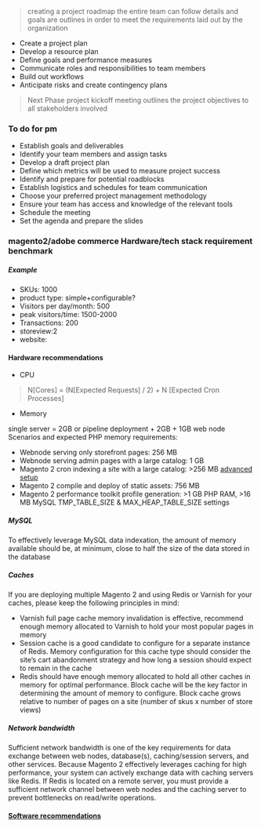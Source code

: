> creating a project roadmap the entire team can follow
> details and goals are outlines in order to meet the requirements laid out by the organization

 - Create a project plan
 - Develop a resource plan
 - Define goals and performance measures
 - Communicate roles and responsibilities to team members
 - Build out workflows
 - Anticipate risks and create contingency plans

> Next Phase project kickoff meeting
> outlines the project objectives to all stakeholders involved

### To do for pm

  - Establish goals and deliverables
  - Identify your team members and assign tasks
  - Develop a draft project plan
  - Define which metrics will be used to measure project success
  - Identify and prepare for potential roadblocks
  - Establish logistics and schedules for team communication
  - Choose your preferred project management methodology
  - Ensure your team has access and knowledge of the relevant tools
  - Schedule the meeting
  - Set the agenda and prepare the slides




### magento2/adobe commerce Hardware/tech stack requirement benchmark 
##### Example

- SKUs: 1000
- product type: simple+configurable?
- Visitors per day/month: 500
- peak visitors/time: 1500-2000
- Transactions: 200
- storeview:2
- website:

#### Hardware recommendations

- CPU

> N[Cores] = (N[Expected Requests] / 2) + N [Expected Cron Processes]

- Memory

single server = 2GB or pipeline deployment + 2GB + 1GB web node
Scenarios and expected PHP memory requirements:
* Webnode serving only storefront pages: 256 MB
* Webnode serving admin pages with a large catalog: 1 GB
* Magento 2 cron indexing a site with a large catalog: >256 MB [advanced setup](https://devdocs.magento.com/guides/v2.4/performance-best-practices/advanced-setup.html)
* Magento 2 compile and deploy of static assets: 756 MB
* Magento 2 performance toolkit profile generation: >1 GB PHP RAM, >16 MB MySQL TMP_TABLE_SIZE & MAX_HEAP_TABLE_SIZE settings

##### MySQL
To effectively leverage MySQL data indexation, the amount of memory available should be, at minimum, close to half the size of the data stored in the database

##### Caches
If you are deploying multiple Magento 2 and using Redis or Varnish for your caches, please keep the following principles in mind:

* Varnish full page cache memory invalidation is effective, recommend enough memory allocated to Varnish to hold your most popular pages in memory
* Session cache is a good candidate to configure for a separate instance of Redis. Memory configuration for this cache type should consider the site’s cart abandonment strategy and how long a session should expect to remain in the cache
* Redis should have enough memory allocated to hold all other caches in memory for optimal performance. Block cache will be the key factor in determining the amount of memory to configure. Block cache grows relative to number of pages on a site (number of skus x number of store views)

##### Network bandwidth

Sufficient network bandwidth is one of the key requirements for data exchange between web nodes, database(s), caching/session servers, and other services. Because Magento 2 effectively leverages caching for high performance, your system can actively exchange data with caching servers like Redis. If Redis is located on a remote server, you must provide a sufficient network channel between web nodes and the caching server to prevent bottlenecks on read/write operations.


#### [Software recommendations](https://devdocs.magento.com/guides/v2.4/performance-best-practices/software.html)



